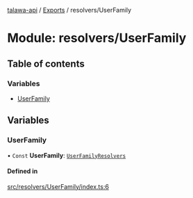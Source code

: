[talawa-api](../README.md) / [Exports](../modules.md) / resolvers/UserFamily

# Module: resolvers/UserFamily

## Table of contents

### Variables

- [UserFamily](resolvers_UserFamily.md#userfamily)

## Variables

### UserFamily

• `Const` **UserFamily**: [`UserFamilyResolvers`](types_generatedGraphQLTypes.md#userfamilyresolvers)

#### Defined in

[src/resolvers/UserFamily/index.ts:6](https://github.com/PalisadoesFoundation/talawa-api/blob/0deccac/src/resolvers/UserFamily/index.ts#L6)
